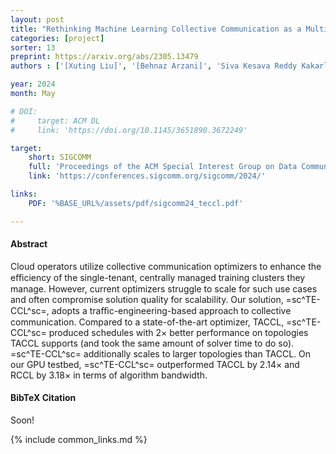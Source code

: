 ```yaml
---
layout: post
title: "Rethinking Machine Learning Collective Communication as a Multi-Commodity Flow Problem"
categories: [project]
sorter: 13
preprint: https://arxiv.org/abs/2305.13479
authors : ['[Xuting Liu]', '[Behnaz Arzani]', 'Siva Kesava Reddy Kakarla', 'Liangyu Zhao', '[Vincent Liu]', 'Miguel Castro', '[Srikanth Kandula]', '[Luke Marshall]']

year: 2024
month: May

# DOI:
#     target: ACM DL
#     link: 'https://doi.org/10.1145/3651890.3672249'

target:
    short: SIGCOMM
    full: 'Proceedings of the ACM Special Interest Group on Data Communication, 2024'
    link: 'https://conferences.sigcomm.org/sigcomm/2024/'

links:
    PDF: '%BASE_URL%/assets/pdf/sigcomm24_teccl.pdf'

---
```


#### Abstract

Cloud operators utilize collective communication optimizers to enhance the eﬃciency of the single-tenant, centrally managed training clusters they manage. However, current optimizers struggle to scale for such use cases and often compromise solution quality for scalability. Our solution, =sc^TE-CCL^sc=, adopts a traﬃc-engineering-based approach to collective communication. Compared to a state-of-the-art optimizer, TACCL, =sc^TE-CCL^sc= produced schedules with $2\times$ better performance on topologies TACCL supports (and took the same amount of solver time to do so). =sc^TE-CCL^sc= additionally scales to larger topologies than TACCL. On our GPU testbed, =sc^TE-CCL^sc= outperformed TACCL by $2.14\times$ and RCCL by $3.18\times$ in terms of algorithm bandwidth.

#### BibTeX Citation

Soon!

{% include common_links.md %}
